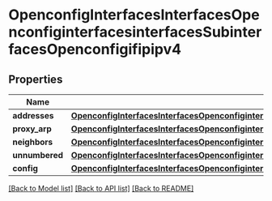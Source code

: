 # OpenconfigInterfacesInterfacesOpenconfiginterfacesinterfacesSubinterfacesOpenconfigifipipv4

## Properties
Name | Type | Description | Notes
------------ | ------------- | ------------- | -------------
**addresses** | [**OpenconfigInterfacesInterfacesOpenconfiginterfacesinterfacesSubinterfacesOpenconfigifipipv4Addresses**](OpenconfigInterfacesInterfacesOpenconfiginterfacesinterfacesSubinterfacesOpenconfigifipipv4Addresses.md) |  | [optional] 
**proxy_arp** | [**OpenconfigInterfacesInterfacesOpenconfiginterfacesinterfacesSubinterfacesOpenconfigifipipv4Proxyarp**](OpenconfigInterfacesInterfacesOpenconfiginterfacesinterfacesSubinterfacesOpenconfigifipipv4Proxyarp.md) |  | [optional] 
**neighbors** | [**OpenconfigInterfacesInterfacesOpenconfiginterfacesinterfacesSubinterfacesOpenconfigifipipv4Neighbors**](OpenconfigInterfacesInterfacesOpenconfiginterfacesinterfacesSubinterfacesOpenconfigifipipv4Neighbors.md) |  | [optional] 
**unnumbered** | [**OpenconfigInterfacesInterfacesOpenconfiginterfacesinterfacesSubinterfacesOpenconfigifipipv4Unnumbered**](OpenconfigInterfacesInterfacesOpenconfiginterfacesinterfacesSubinterfacesOpenconfigifipipv4Unnumbered.md) |  | [optional] 
**config** | [**OpenconfigInterfacesInterfacesOpenconfiginterfacesinterfacesSubinterfacesOpenconfigifipipv4Config**](OpenconfigInterfacesInterfacesOpenconfiginterfacesinterfacesSubinterfacesOpenconfigifipipv4Config.md) |  | [optional] 

[[Back to Model list]](../README.md#documentation-for-models) [[Back to API list]](../README.md#documentation-for-api-endpoints) [[Back to README]](../README.md)



